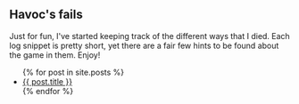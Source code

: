 ## Havoc's fails

Just for fun, I've started keeping track of the different ways that I died. Each log snippet is pretty short, yet there are a fair few hints to be found about the game in them. Enjoy!

<ul>
  {% for post in site.posts %}
    <li>
      <a href="{{ post.url }}">{{ post.title }}</a>
    </li>
  {% endfor %}
</ul>
